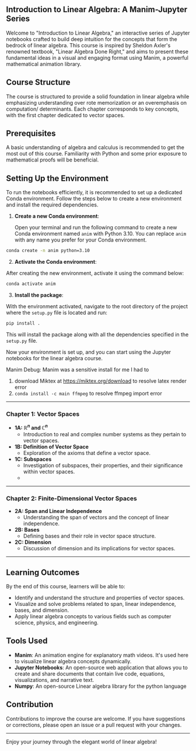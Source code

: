 ## Introduction to Linear Algebra: A Manim-Jupyter Series

Welcome to "Introduction to Linear Algebra," an interactive series of Jupyter notebooks crafted to build deep intuition for the concepts that form the bedrock of linear algebra. This course is inspired by Sheldon Axler's renowned textbook, "Linear Algebra Done Right," and aims to present these fundamental ideas in a visual and engaging format using Manim, a powerful mathematical animation library.

## Course Structure

The course is structured to provide a solid foundation in linear algebra while emphasizing understanding over rote memorization or an overemphasis on computation/ determinants. Each chapter corresponds to key concepts, with the first chapter dedicated to vector spaces.

## Prerequisites

A basic understanding of algebra and calculus is recommended to get the most out of this course. Familiarity with Python and some prior exposure to mathematical proofs will be beneficial.

## Setting Up the Environment

To run the notebooks efficiently, it is recommended to set up a dedicated Conda environment. Follow the steps below to create a new environment and install the required dependencies.

1. **Create a new Conda environment**:

   Open your terminal and run the following command to create a new Conda environment named `anim` with Python 3.10. You can replace `anim` with any name you prefer for your Conda environment.

```bash
conda create -n anim python=3.10
```
2. **Activate the Conda environment**:

After creating the new environment, activate it using the command below:
```bash
conda activate anim
```

3. **Install the package**:

With the environment activated, navigate to the root directory of the project where the `setup.py` file is located and run:
```bash
pip install .
```

This will install the package along with all the dependencies specified in the `setup.py` file.

Now your environment is set up, and you can start using the Jupyter notebooks for the linear algebra course.

Manim Debug: 
Manim was a sensitive install for me I had to 

1. download Miktex at https://miktex.org/download to resolve latex render error 
2. `conda install -c main ffmpeg` to resolve ffmpeg import error 
---

### Chapter 1: Vector Spaces

- **1A: $\mathbb{R}^n$ and $\mathbb{C}^n$**
  - Introduction to real and complex number systems as they pertain to vector spaces.
- **1B: Definition of Vector Space**
  - Exploration of the axioms that define a vector space.
- **1C: Subspaces**
  - Investigation of subspaces, their properties, and their significance within vector spaces.
  - 
---

### Chapter 2: Finite-Dimensional Vector Spaces

- **2A: Span and Linear Independence**
  - Understanding the span of vectors and the concept of linear independence.
- **2B: Bases**
  - Defining bases and their role in vector space structure.
- **2C: Dimension**
  - Discussion of dimension and its implications for vector spaces.
    
---

## Learning Outcomes

By the end of this course, learners will be able to:

- Identify and understand the structure and properties of vector spaces.
- Visualize and solve problems related to span, linear independence, bases, and dimension.
- Apply linear algebra concepts to various fields such as computer science, physics, and engineering.

## Tools Used

- **Manim**: An animation engine for explanatory math videos. It's used here to visualize linear algebra concepts dynamically.
- **Jupyter Notebooks**: An open-source web application that allows you to create and share documents that contain live code, equations, visualizations, and narrative text.
- **Numpy**: An open-source Linear algebra library for the python language
## Contribution

Contributions to improve the course are welcome. If you have suggestions or corrections, please open an issue or a pull request with your changes.

---

Enjoy your journey through the elegant world of linear algebra!
